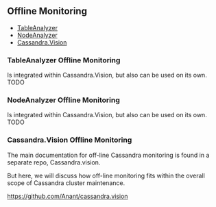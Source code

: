 ## Offline Monitoring
- [TableAnalyzer](#TableAnalyzer-Offline-Monitoring)
- [NodeAnalyzer](#NodeAnalyzer-Offline-Monitoring)
- [Cassandra.Vision](#Cassandra.Vision-Offline-Monitoring)

### TableAnalyzer Offline Monitoring
Is integrated within Cassandra.Vision, but also can be used on its own.
TODO
### NodeAnalyzer Offline Monitoring
Is integrated within Cassandra.Vision, but also can be used on its own.
TODO
### Cassandra.Vision Offline Monitoring

The main documentation for off-line Cassandra monitoring is found in a separate repo, Cassandra.vision.

But here, we will discuss how off-line monitoring fits within the overall scope of Cassandra cluster maintenance.

https://github.com/Anant/cassandra.vision